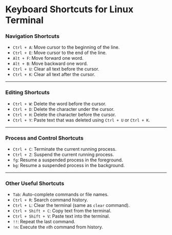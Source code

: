 # **Keyboard Shortcuts for Linux Terminal**

### **Navigation Shortcuts**

- `Ctrl + A`: Move cursor to the beginning of the line.
- `Ctrl + E`: Move cursor to the end of the line.
- `Alt + F`: Move forward one word.
- `Alt + B`: Move backward one word.
- `Ctrl + U`: Clear all text before the cursor.
- `Ctrl + K`: Clear all text after the cursor.

---

### **Editing Shortcuts**

- `Ctrl + W`: Delete the word before the cursor.
- `Ctrl + D`: Delete the character under the cursor.
- `Ctrl + H`: Delete the character before the cursor.
- `Ctrl + Y`: Paste text that was deleted using `Ctrl + U` or `Ctrl + K`.

---

### **Process and Control Shortcuts**

- `Ctrl + C`: Terminate the current running process.
- `Ctrl + Z`: Suspend the current running process.
- `fg`: Resume a suspended process in the foreground.
- `bg`: Resume a suspended process in the background.

---

### **Other Useful Shortcuts**

- `Tab`: Auto-complete commands or file names.
- `Ctrl + R`: Search command history.
- `Ctrl + L`: Clear the terminal (same as `clear` command).
- `Ctrl + Shift + C`: Copy text from the terminal.
- `Ctrl + Shift + V`: Paste text into the terminal.
- `!!`: Repeat the last command.
- `!n`: Execute the `n`th command from history.